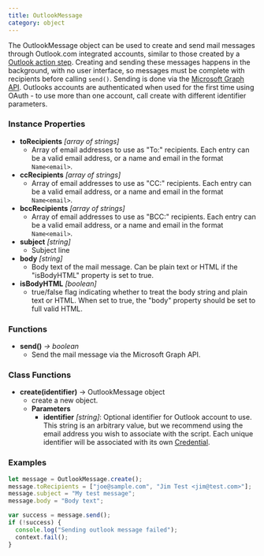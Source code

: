 ```yaml
---
title: OutlookMessage
category: object
---
```


The OutlookMessage object can be used to create and send mail messages through Outlook.com integrated accounts, similar to those created by a [Outlook action step](https://getdrafts.com/actions/steps/outlook). Creating and sending these messages happens in the background, with no user interface, so messages must be complete with recipients before calling `send()`. Sending is done via the [Microsoft Graph API](https://developer.microsoft.com/en-us/graph). Outlooks accounts are authenticated when used for the first time using OAuth - to use more than one account, call create with different identifier parameters.

### Instance Properties

- **toRecipients** *[array of strings]*
  - Array of email addresses to use as "To:" recipients. Each entry can be a valid email address, or a name and email in the format `Name<email>`.
- **ccRecipients** *[array of strings]*
  - Array of email addresses to use as "CC:" recipients. Each entry can be a valid email address, or a name and email in the format `Name<email>`.
- **bccRecipients** *[array of strings]*
  - Array of email addresses to use as "BCC:" recipients. Each entry can be a valid email address, or a name and email in the format `Name<email>`.
- **subject** *[string]*
  - Subject line
- **body** *[string]*
  - Body text of the mail message.  Can be plain text or HTML if the "isBodyHTML" property is set to true.
- **isBodyHTML** *[boolean]*
  - true/false flag indicating whether to treat the body string and plain text or HTML. When set to true, the "body" property should be set to full valid HTML.

### Functions

- **send()** *-> boolean*
  - Send the mail message via the Microsoft Graph API.

### Class Functions

- **create(identifier)** -> OutlookMessage object
  - create a new object.
  - **Parameters**
    - **identifier** _[string]_: Optional identifier for Outlook account to use. This string is an arbitrary value, but we recommend using the email address you wish to associate with the script. Each unique identifier will be associated with its own [Credential](https://getdrafts.com/settings/credentials).

### Examples

```javascript
let message = OutlookMessage.create();
message.toRecipients = ["joe@sample.com", "Jim Test <jim@test.com>"];
message.subject = "My test message";
message.body = "Body text";

var success = message.send();
if (!success) {
  console.log("Sending outlook message failed");
  context.fail();
}
```
